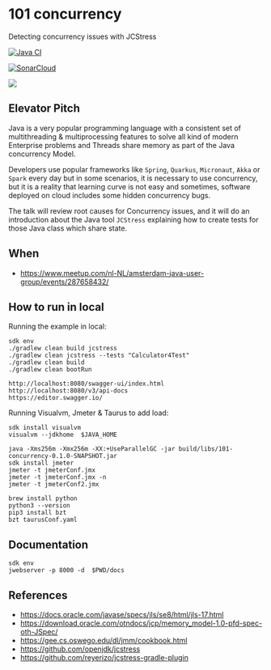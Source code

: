 # 101 concurrency

Detecting concurrency issues with JCStress

[![Java CI](https://github.com/jabrena/101-concurrency/actions/workflows/build.yml/badge.svg)](https://github.com/jabrena/101-concurrency/actions/workflows/build.yml)


[![SonarCloud](https://sonarcloud.io/images/project_badges/sonarcloud-white.svg)](https://sonarcloud.io/summary/new_code?id=jabrena_101-concurrency)

[![](https://gitpod.io/button/open-in-gitpod.svg)](https://gitpod.io/#https://github.com/jabrena/101-concurrency)

## Elevator Pitch

Java is a very popular programming language
with a consistent set of multithreading & multiprocessing features to solve
all kind of modern Enterprise problems and Threads share memory as part of the Java
concurrency Model.

Developers use popular frameworks like `Spring`, `Quarkus`,
`Micronaut`, `Akka` or `Spark` every day but in some scenarios, it is necessary to use
concurrency, but it is a reality that learning curve is not easy and sometimes,
software deployed on cloud includes some hidden concurrency bugs.

The talk will review root causes for Concurrency issues, and it will do an
introduction about the Java tool `JCStress` explaining how to create tests
for those Java class which share state.

## When

- https://www.meetup.com/nl-NL/amsterdam-java-user-group/events/287658432/

## How to run in local

Running the example in local:

```
sdk env
./gradlew clean build jcstress
./gradlew clean jcstress --tests "Calculator4Test"
./gradlew clean build
./gradlew clean bootRun
```

```
http://localhost:8080/swagger-ui/index.html
http://localhost:8080/v3/api-docs
https://editor.swagger.io/
```

Running Visualvm, Jmeter & Taurus to add load:

```
sdk install visualvm
visualvm --jdkhome  $JAVA_HOME

java -Xms256m -Xmx256m -XX:+UseParallelGC -jar build/libs/101-concurrency-0.1.0-SNAPSHOT.jar
sdk install jmeter
jmeter -t jmeterConf.jmx
jmeter -t jmeterConf.jmx -n
jmeter -t jmeterConf2.jmx

brew install python
python3 --version
pip3 install bzt
bzt taurusConf.yaml
```

## Documentation

```
sdk env
jwebserver -p 8000 -d  $PWD/docs
```

## References

- https://docs.oracle.com/javase/specs/jls/se8/html/jls-17.html
- https://download.oracle.com/otndocs/jcp/memory_model-1.0-pfd-spec-oth-JSpec/
- https://gee.cs.oswego.edu/dl/jmm/cookbook.html
- https://github.com/openjdk/jcstress
- https://github.com/reyerizo/jcstress-gradle-plugin
